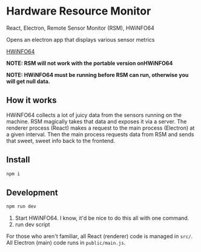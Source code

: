 # Hardware Resource Monitor
React, Electron, Remote Sensor Monitor (RSM), HWiNFO64

Opens an electron app that displays various sensor metrics

[HWiNFO64](https://www.hwinfo.com/)

**NOTE: RSM will not work with the portable version onHWiNFO64**

**NOTE: HWiNFO64 must be running before RSM can run, otherwise you will get null data.**

## How it works
HWiNFO64 collects a lot of juicy data from the sensors running on the machine. RSM magically takes that data and exposes it via a server. The renderer process (React) makes a request to the main process (Electron) at a given interval. Then the main process requests data from RSM and sends that sweet, sweet info back to the frontend.

## Install
```bash
npm i
```

## Development
```bash
npm run dev
```
1) Start HWiNFO64. I know, it'd be nice to do this all with one command.
2) run dev script

For those who aren't familiar, all React (renderer) code is managed in `src/`. All Electron (main) code runs in `public/main.js`.
